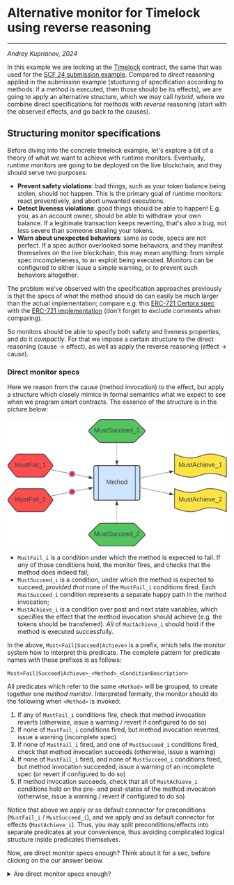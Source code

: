 # Alternative monitor for Timelock using reverse reasoning

----

_Andrey Kuprianov, 2024_

In this example we are looking at the [Timelock][] contract, the same that was used for the [SCF 24 submission example][]. Compared to _direct_ reasoning applied in the submission example (stucturing of specification according to methods: if a method is executed, then those should be its effects), we are going to apply an alternative structure, which we may call _hybrid_, where we combine direct specifications for methods with _reverse_ reasoning (start with the observed effects, and go back to the causes).


## Structuring monitor specifications

Before diving into the concrete timelock example, let's explore a bit of a theory of what we want to achieve with runtime monitors. Eventually, runtime monitors are going to be deployed on the live blockchain, and they should serve two purposes:

- **Prevent safety violations**: bad things, such as your token balance being stolen, should not happen. This is the primary goal of runtime monitors: react preventively, and abort unwanted executions.
- **Detect liveness violations**: good things should be able to happen! E.g. you, as an account owner, should be able to withdraw your own balance. If a legitimate transaction keeps reverting, that's also a bug, not less severe than someone stealing your tokens.
- **Warn about unexpected behaviors**: same as code, specs are not perfect. If a spec author overlooked some behaviors, and they manifest themselves on the live blockchain, this may mean anything: from simple spec incompleteness, to an exploit being executed. Monitors can be configured to either issue a simple warning, or to prevent such behaviors altogether.

The problem we've observed with the specification approaches previously is that the specs of _what_ the method should do can easily be much larger than the actual implementation; compare e.g. this [ERC-721 Certora spec][] with the [ERC-721 implementation][] (don't forget to exclude comments when comparing).

So monitors should be able to specify both safety and liveness properties, and do it _compactly_. For that we impose a certain structure to the direct reasoning (cause -> effect), as well as apply the reverse reasoning (effect -> cause).

### Direct monitor specs

Here we reason from the cause (method invocation) to the effect, but apply a structure which closely mimics in formal semantics what we expect to see when we program smart contracts. The essence of the structure is in the picture below:

![Direct monitor specs](./MonitorSpecs-Direct.png)

- `MustFail_i` is a condition under which the method is expected to fail. If _any_ of those conditions hold, the monitor fires, and checks that the method does indeed fail;
- `MustSucceed_i` is a condition, under which the method is expected to succeed, _provided that_ none of the `MustFail_i` conditions fired. Each `MustSucceed_i` condition represents a separate happy path in the method invocation;
- `MustAchieve_i` is a condition over past and next state variables, which specifies the effect that the method invocation should achieve (e.g. the tokens should be transferred). _All_ of `MustAchieve_i` should hold if the method is executed successfully.


In the above, `Must<Fail|Succeed|Achieve>` is a prefix, which tells the monitor system how to interpret this predicate. The complete pattern for predicate names with these prefixes is as follows:

```
Must<Fail|Succeed|Achieve>_<Method>_<ConditionDescription>
```

All predicates which refer to the same `<Method>` will be grouped, to create together one _method monitor_. Interpreted formally, the monitor should do the following when `<Method>` is invoked:

1. If any of `MustFail_i` conditions fire, check that method invocation reverts (otherwise, issue a warning / revert if configured to do so)
2. If none of `MustFail_i` conditions fired, but method invocation reverted, issue a warning (incomplete spec)
3. If none of  `MustFail_i` fired, and one of `MustSucceed_i` conditions fired, check that method invocation succeeds (otherwise, issue a warning)
3. If none of  `MustFail_i` fired, and none of `MustSucceed_i` conditions fired, but method invocation succeeded, issue a warning of an incomplete spec (or revert if configured to do so)
4. If method invocation succeeds, check that all of `MustAchieve_i` conditions hold on the pre- and post-states of the method invocation (otherwise, issue a warning / revert if configured to do so)


Notice that above we apply _or_ as default connector for preconditions (`MustFail_i` / `MustSucceed_i`), and we apply _and_ as default connector for effects (`MustAchieve_i`). Thus, you may split preconditions/effects into separate predicates at your convenience, thus avoiding complicated logical structure inside predicates themselves.

Now, are direct monitor specs enough? Think about it for a sec, before clicking on the our answer below.

<details>
<summary> Are direct monitor specs enough?</summary>
We believe NO! And here is an (incomplete) list of whys:
- A method may have a side effect, which was overlooked by the spec author. E.g. a boolean flag is set, which in another method allows to direct funds to another account.
- Code evolves, but the spec stays as is; as a result a side effect above is introduced unintentionally, with the stale spec not accounting for it.
- Internal state component is modified in multiple methods, in different ways. The specification about how the component should be updated is scattered in multiple places, and loopholes may easily creep in.
- An invariant which is preserved by the method of this contract, is violated by a method from another contract. As no specs are written or monitored for this other contract, no violation is detected.
</details>


[Timelock]: https://github.com/stellar/soroban-examples/blob/v20.0.0/timelock/src/lib.rs
[SCF 24 submission example]: ../../scf24/example/README.md
[ERC-721 Certora spec]: https://github.com/OpenZeppelin/openzeppelin-contracts/blob/255e27e6d22934ddaf00c7f279039142d725382d/certora/specs/ERC721.spec
[ERC-721 implementation]: https://github.com/OpenZeppelin/openzeppelin-contracts/blob/255e27e6d22934ddaf00c7f279039142d725382d/contracts/token/ERC721/ERC721.sol
